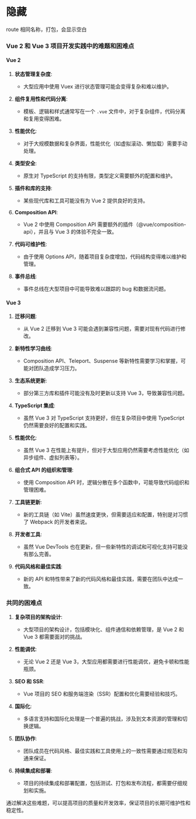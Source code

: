 # 隐藏

route 相同名称，打包，会显示空白

### Vue 2 和 Vue 3 项目开发实践中的难题和困难点

#### Vue 2

1. **状态管理复杂度**:

   - 大型应用中使用 Vuex 进行状态管理可能会变得复杂和难以维护。

2. **组件复用性和代码分离**:

   - 模板、逻辑和样式通常写在一个 `.vue` 文件中，对于复杂组件，代码分离和复用变得困难。

3. **性能优化**:

   - 对于大规模数据和复杂界面，性能优化（如虚拟滚动、懒加载）需要手动处理。

4. **类型安全**:

   - 原生对 TypeScript 的支持有限，类型定义需要额外的配置和维护。

5. **插件和库的支持**:

   - 某些现代库和工具可能没有为 Vue 2 提供良好的支持。

6. **Composition API**:

   - Vue 2 中使用 Composition API 需要额外的插件（@vue/composition-api），并且与 Vue 3 的体验不完全一致。

7. **代码可维护性**:

   - 由于使用 Options API，随着项目复杂度增加，代码结构变得难以维护和管理。

8. **事件总线**:
   - 事件总线在大型项目中可能导致难以跟踪的 bug 和数据流问题。

#### Vue 3

1. **迁移问题**:

   - 从 Vue 2 迁移到 Vue 3 可能会遇到兼容性问题，需要对现有代码进行修改。

2. **新特性学习曲线**:

   - Composition API、Teleport、Suspense 等新特性需要学习和掌握，可能对团队造成学习压力。

3. **生态系统更新**:

   - 部分第三方库和插件可能没有及时更新以支持 Vue 3，导致兼容性问题。

4. **TypeScript 集成**:

   - 虽然 Vue 3 对 TypeScript 支持更好，但在复杂项目中使用 TypeScript 仍然需要良好的配置和实践。

5. **性能优化**:

   - 虽然 Vue 3 在性能上有提升，但对于大型应用仍然需要考虑性能优化（如异步组件、虚拟列表等）。

6. **组合式 API 的组织和管理**:

   - 使用 Composition API 时，逻辑分散在多个函数中，可能导致代码组织和管理困难。

7. **工具链更新**:

   - 新的工具链（如 Vite）虽然速度更快，但需要适应和配置，特别是对习惯了 Webpack 的开发者来说。

8. **开发者工具**:

   - 虽然 Vue DevTools 也在更新，但一些新特性的调试和可视化支持可能没有那么完善。

9. **代码风格和最佳实践**:
   - 新的 API 和特性带来了新的代码风格和最佳实践，需要在团队中达成一致。

### 共同的困难点

1. **复杂项目的架构设计**:

   - 大型项目的架构设计，包括模块化、组件通信和依赖管理，是 Vue 2 和 Vue 3 都需要面对的挑战。

2. **性能调优**:

   - 无论 Vue 2 还是 Vue 3，大型应用都需要进行性能调优，避免卡顿和性能瓶颈。

3. **SEO 和 SSR**:

   - Vue 项目的 SEO 和服务端渲染（SSR）配置和优化需要经验和技巧。

4. **国际化**:

   - 多语言支持和国际化处理是一个普遍的挑战，涉及到文本资源的管理和切换逻辑。

5. **团队协作**:

   - 团队成员在代码风格、最佳实践和工具使用上的一致性需要通过规范和沟通来保证。

6. **持续集成和部署**:
   - 项目的持续集成和部署配置，包括测试、打包和发布流程，都需要仔细规划和实施。

通过解决这些难题，可以提高项目的质量和开发效率，保证项目的长期可维护性和稳定性。
